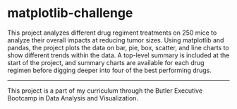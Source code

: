 # matplotlib-challenge
This project analyzes different drug regiment treatments on 250 mice to analyze their overall impacts at reducing tumor sizes. Using matplotlib and pandas, the project plots the data on bar, pie, box, scatter, and line charts to show different trends within the data. A top-level summary is included at the start of the project, and summary charts are available for each drug regimen before digging deeper into four of the best performing drugs.

-----
This project is a part of my curriculum through the Butler Executive Bootcamp in Data Analysis and Visualization.
